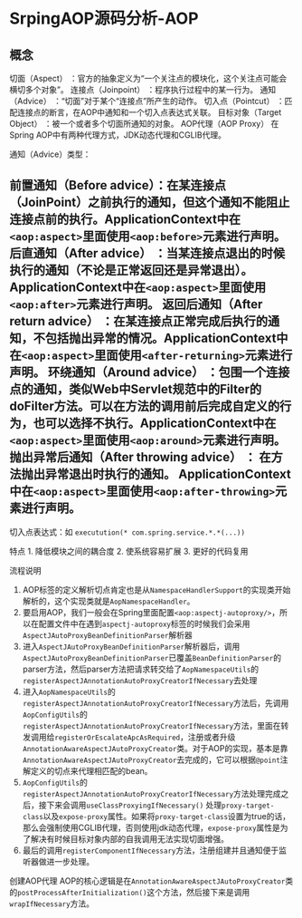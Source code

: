 # SrpingAOP源码分析-AOP

## 概念

切面（Aspect） ：官方的抽象定义为“一个关注点的模块化，这个关注点可能会横切多个对象”。
连接点（Joinpoint） ：程序执行过程中的某一行为。
通知（Advice） ：“切面”对于某个“连接点”所产生的动作。
切入点（Pointcut） ：匹配连接点的断言，在AOP中通知和一个切入点表达式关联。
目标对象（Target Object） ：被一个或者多个切面所通知的对象。
AOP代理（AOP Proxy） 在Spring AOP中有两种代理方式，JDK动态代理和CGLIB代理。

通知（Advice）类型： 

前置通知（Before advice）：在某连接点（JoinPoint）之前执行的通知，但这个通知不能阻止连接点前的执行。ApplicationContext中在`<aop:aspect>`里面使用`<aop:before>`元素进行声明。
后直通知（After advice） ：当某连接点退出的时候执行的通知（不论是正常返回还是异常退出）。ApplicationContext中在`<aop:aspect>`里面使用`<aop:after>`元素进行声明。
返回后通知（After return advice） ：在某连接点正常完成后执行的通知，不包括抛出异常的情况。ApplicationContext中在`<aop:aspect>`里面使用`<after-returning>`元素进行声明。
环绕通知（Around advice） ：包围一个连接点的通知，类似Web中Servlet规范中的Filter的doFilter方法。可以在方法的调用前后完成自定义的行为，也可以选择不执行。ApplicationContext中在`<aop:aspect>`里面使用`<aop:around>`元素进行声明。
抛出异常后通知（After throwing advice） ： 在方法抛出异常退出时执行的通知。 ApplicationContext中在`<aop:aspect>`里面使用`<aop:after-throwing>`元素进行声明。
---
切入点表达式：如 `executution(* com.spring.service.*.*(...))`

特点
    1. 降低模块之间的耦合度
    2. 使系统容易扩展
    3. 更好的代码复用

流程说明

1. AOP标签的定义解析切点肯定也是从`NamespaceHandlerSupport`的实现类开始解析的，这个实现类就是`AopNamespaceHandler`。
2. 要启用AOP，我们一般会在Spring里面配置`<aop:aspectj-autoproxy/>`，所以在配置文件中在遇到`aspectj-autoproxy`标签的时候我们会采用`AspectJAutoProxyBeanDefinitionParser`解析器
3. 进入`AspectJAutoProxyBeanDefinitionParser`解析器后，调用`AspectJAutoProxyBeanDefinitionParser`已覆盖`BeanDefinitionParser`的parser方法，然后parser方法把请求转交给了`AopNamespaceUtils`的`registerAspectJAnnotationAutoProxyCreatorIfNecessary`去处理
4. 进入`AopNamespaceUtils`的`registerAspectJAnnotationAutoProxyCreatorIfNecessary`方法后，先调用`AopConfigUtils`的`registerAspectJAnnotationAutoProxyCreatorIfNecessary`方法，里面在转发调用给`registerOrEscalateApcAsRequired`，注册或者升级`AnnotationAwareAspectJAutoProxyCreator`类。对于AOP的实现，基本是靠`AnnotationAwareAspectJAutoProxyCreator`去完成的，它可以根据`@point`注解定义的切点来代理相匹配的bean。
5. `AopConfigUtils`的`registerAspectJAnnotationAutoProxyCreatorIfNecessary`方法处理完成之后，接下来会调用`useClassProxyingIfNecessary()` 处理`proxy-target-class`以及`expose-proxy`属性。如果将`proxy-target-class`设置为true的话，那么会强制使用CGLIB代理，否则使用jdk动态代理，`expose-proxy`属性是为了解决有时候目标对象内部的自我调用无法实现切面增强。
6. 最后的调用`registerComponentIfNecessary`方法，注册组建并且通知便于监听器做进一步处理。

创建AOP代理
AOP的核心逻辑是在`AnnotationAwareAspectJAutoProxyCreator`类的`postProcessAfterInitialization()`这个方法，然后接下来是调用`wrapIfNecessary`方法。

```java

```

##